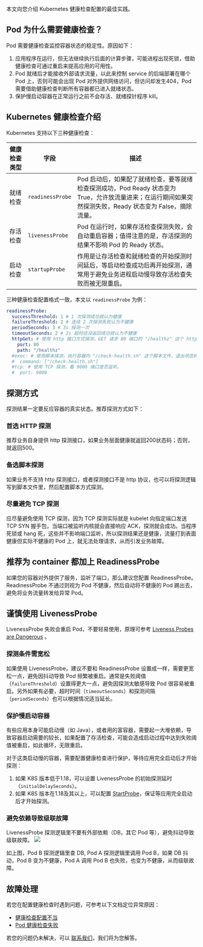 

本文向您介绍 Kubernetes 健康检查配置的最佳实践。

## Pod 为什么需要健康检查？
 Pod 需要健康检查监控容器状态的稳定性。原因如下：
1. 应用程序在运行，但无法继续执行后面的计算步骤，可能进程出现死锁，借助健康检查可通过重启来提高应用的可用性。
2. Pod 就绪后才能接收外部请求流量，以此来控制 service 的后端部署在哪个 Pod 上，否则可能会出现 Pod 对外提供网络访问，但访问却发生404，Pod 需要借助健康检查判断所有容器都已进入就绪状态。
3. 保护慢启动容器在正常运行之前不会存活、就绪探针程序 kill。

## Kubernetes 健康检查介绍

Kubernetes 支持以下三种健康检查：

| 健康检查类型| 字段 |  描述|
|---------|---------|---------|
| 就绪检查|`readinessProbe`|Pod 启动后，如果配了就绪检查，要等就绪检查探测成功，Pod Ready 状态变为 True，允许放流量进来；在运行期间如果突然探测失败，Ready 状态变为 False，摘除流量。|
|存活检查|`livenessProbe`| Pod 在运行时，如果存活检查探测失败，会自动重启容器；值得注意的是，存活探测的结果不影响 Pod 的 Ready 状态。|
|启动检查|`startupProbe`|作用是让存活检查和就绪检查的开始探测时间延后，等启动检查成功后再开始探测，通常用于避免业务进程启动慢导致存活检查失败而被无限重启。|

三种健康检查配置格式一致，本文以 `readinessProbe` 为例：

```yaml
readinessProbe:
  successThreshold: 1 # 1 次探测成功就认为健康
  failureThreshold: 2 # 连续 2 次探测失败认为不健康
  periodSeconds: 3 # 3s 探测一次
  timeoutSeconds: 2 # 2s 超时还没返回成功就认为不健康
  httpGet: # 使用 http 接口方式探测，GET 请求 80 端口的 "/healthz" 这个 http 接口，响应状态码在 200~399 之间视为健康，否则不健康。
    port: 80
    path: "/healthz"
  #exec: # 使用脚本探测，执行容器内 "/check-health.sh" 这个脚本文件，退出状态码等于 0 视为健康，否则不健康。
  #  command: ["/check-health.sh"]
  #tcp: # 使用 TCP 探测，看 9000 端口是否监听。
  #  port: 9000
```

## 探测方式  
探测结果一定要反应容器的真实状态。推荐探测方式如下：

### 首选 HTTP 探测

推荐业务自身提供 http 探测接口，如果业务层面健康就返回200状态码；否则，就返回500。

### 备选脚本探测

如果业务不支持 http 探测接口，或者探测接口不是 http 协议，也可以将探测逻辑写到脚本文件里，然后配置脚本方式探测。

### 尽量避免 TCP 探测

应尽量避免使用 TCP 探测，因为 TCP 探测实际就是 kubelet 向指定端口发送 TCP SYN 握手包，当端口被监听内核就会直接响应 ACK，探测就会成功。当程序死锁或 hang 死，这些并不影响端口监听，所以探测结果还是健康，流量打到表面健康但实际不健康的 Pod 上，就无法处理请求，从而引发业务故障。

## 推荐为 container 都加上 ReadinessProbe

如果您的容器对外提供了服务，监听了端口，那么建议您配置 ReadinessProbe。ReadinessProbe 不通过则视为 Pod 不健康，然后自动将不健康的 Pod 踢出去，避免将业务流量转发给异常 Pod。

## 谨慎使用 LivenessProbe

LivenessProbe 失败会重启 Pod，不要轻易使用，原理可参考 [Liveness Probes are Dangerous](https://srcco.de/posts/kubernetes-liveness-probes-are-dangerous.html) 。

### 探测条件需宽松

如果使用 LivenessProbe，建议不要和 ReadinessProbe 设置成一样，需要更宽松一点，避免因抖动导致 Pod 频繁被重启。通常是失败阈值（`failureThreshold`）设置得更大一点，避免因探测太敏感导致 Pod 很容易被重启。另外如果有必要，超时时间（`timeoutSeconds`）和探测间隔（`periodSeconds`）也可以根据情况适当延长。

### 保护慢启动容器

有些应用本身可能启动慢（如 Java），或者用的富容器，需要起一大堆依赖，导致容器启动需要的较长，如果配置了存活检查，可能会造成启动过程中达到失败阈值被重启，如此循环，无限重启。

对于这类启动慢的容器，需要配置健康检查进行保护，等待应用完全启动后才开始探测：
1.  如果 K8S 版本低于1.18，可以设置 LivenessProbe 的初始探测延时（`initialDelaySeconds`）。
2.  如果 K8S 版本在1.18及其以上，可以配置 [StartProbe](https://kubernetes.io/docs/tasks/configure-pod-container/configure-liveness-readiness-startup-probes/#define-startup-probes)，保证等应用完全启动后才开始探测。

### 避免依赖导致级联故障

LivenessProbe 探测逻辑里不要有外部依赖（DB，其它 Pod 等），避免抖动导致级联故障。
![](https://qcloudimg.tencent-cloud.cn/raw/cc4e0eec6cbcee9c7c9e6e9e33b80a30.png)

如上图，Pod B 探测逻辑里查 DB, Pod A 探测逻辑里调用 Pod B，如果 DB 抖动，Pod B 变为不健康，Pod A 调用 Pod B 也失败，也变为不健康，从而级联故障。


## 故障处理
若您在配置健康检查时遇到问题，可参考以下文档定位异常原因：
- [健康检查配置不当](https://cloud.tencent.com/document/product/457/78805)
- [Pod 健康检查失败](https://cloud.tencent.com/document/product/457/43129)

若您的问题仍未解决，可以 [联系我们](https://cloud.tencent.com/document/product/457/59560)，我们将为您解答。
